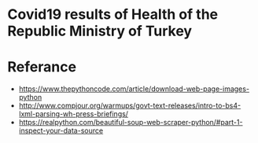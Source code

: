 # Covid19 results of Health of the Republic Ministry of Turkey
# Referance
* https://www.thepythoncode.com/article/download-web-page-images-python
* http://www.compjour.org/warmups/govt-text-releases/intro-to-bs4-lxml-parsing-wh-press-briefings/
* https://realpython.com/beautiful-soup-web-scraper-python/#part-1-inspect-your-data-source
 
